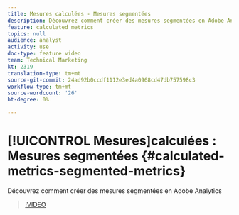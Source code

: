 ```yaml
---
title: Mesures calculées - Mesures segmentées
description: Découvrez comment créer des mesures segmentées en Adobe Analytics
feature: calculated metrics
topics: null
audience: analyst
activity: use
doc-type: feature video
team: Technical Marketing
kt: 2319
translation-type: tm+mt
source-git-commit: 24ad92b0ccdf1112e3ed4a0968cd47db757598c3
workflow-type: tm+mt
source-wordcount: '26'
ht-degree: 0%

---
```



# [!UICONTROL Mesures]calculées : Mesures segmentées {#calculated-metrics-segmented-metrics}

Découvrez comment créer des mesures segmentées en Adobe Analytics

>[!VIDEO](https://video.tv.adobe.com/v/25409/?quality=12)

